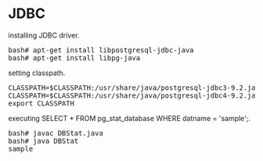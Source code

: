 # JDBC

installing JDBC driver.

<pre>
bash# apt-get install libpostgresql-jdbc-java
bash# apt-get install libpg-java
</pre>

setting classpath.

<pre>
CLASSPATH=$CLASSPATH:/usr/share/java/postgresql-jdbc3-9.2.jar
CLASSPATH=$CLASSPATH:/usr/share/java/postgresql-jdbc4-9.2.jar
export CLASSPATH
</pre>

executing SELECT * FROM pg_stat_database WHERE datname = 'sample';.

<pre>
bash# javac DBStat.java
bash# java DBStat
sample
</pre>